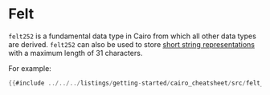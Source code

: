 # Felt

`felt252` is a fundamental data type in Cairo from which all other data types are derived.
`felt252` can also be used to store [short string representations](../basics/bytearrays-strings.md#short-strings) with a maximum length of 31 characters.

For example:

```rust
{{#include ../../../listings/getting-started/cairo_cheatsheet/src/felt_example.cairo:sheet}}
```
